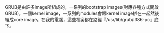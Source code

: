 GRUB是由許多image所組成的，一系列的bootstrap images(對應各種方式開啟GRUB)，一個kernel image，一系列的modules會跟kernel image綁在一起然後組成core image。在我的電腦，這些檔案都在路徑『/usr/lib/grub/i386-pc』底下。

